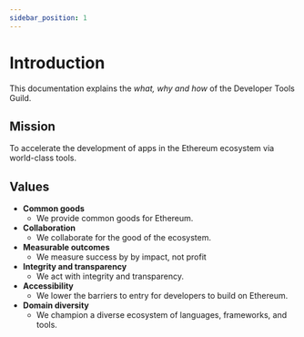 ```yaml
---
sidebar_position: 1
---
```

# Introduction

This documentation explains the *what, why and how* of the Developer Tools Guild.

## Mission

To accelerate the development of apps in the Ethereum ecosystem via world-class tools.

## Values

- **Common goods**
  - We provide common goods for Ethereum.
- **Collaboration**
  - We collaborate for the good of the ecosystem.
- **Measurable outcomes**
  - We measure success by by impact, not profit
- **Integrity and transparency**
  - We act with integrity and transparency.
- **Accessibility**
  - We lower the barriers to entry for developers to build on Ethereum.
- **Domain diversity**
  - We champion a diverse ecosystem of languages, frameworks, and tools.
